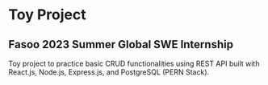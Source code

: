 # Toy Project
## Fasoo 2023 Summer Global SWE Internship 
Toy project to practice basic CRUD functionalities using REST API built with React.js, Node.js, Express.js, and PostgreSQL (PERN Stack).